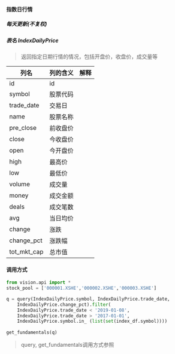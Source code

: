 #### 指数日行情
##### 每天更新(不复权)
##### 表名 IndexDailyPrice
> 返回指定日期行情的情况，包括开盘价，收盘价，成交量等

列名  | 列的含义 | 解释
---|---|---
id|id
symbol|股票代码
trade\_date| 交易日
name|股票名称
pre\_close|前收盘价
close|今收盘价
open|今开盘价
high|最高价
low|最低价
volume|成交量
money|成交金额
deals|成交笔数
avg|当日均价
change|涨跌
change\_pct|涨跌幅
tot\_mkt\_cap|总市值



#### 调用方式

``` python
from vision.api import *
stock_pool = ['000001.XSHE','000002.XSHE','000003.XSHE']

q = query(IndexDailyPrice.symbol, IndexDailyPrice.trade_date,
	IndexDailyPrice.change_pct).filter(
	IndexDailyPrice.trade_date < '2019-01-08', 
	IndexDailyPrice.trade_date > '2017-01-01', 
	IndexDailyPrice.symbol.in_ (list(set(index_df.symbol))))
	
get_fundamentals(q)
```

> query, get_fundamentals调用方式参照
